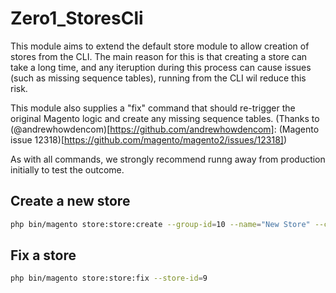 # Zero1_StoresCli

This module aims to extend the default store module to allow creation of stores from the CLI.
The main reason for this is that creating a store can take a long time, and any iteruption during this process can cause issues (such as missing sequence tables), running from the CLI wil reduce this risk.

This module also supplies a "fix" command that should re-trigger the original Magento logic and create any missing sequence tables.
(Thanks to (@andrewhowdencom)[https://github.com/andrewhowdencom]: (Magento issue 12318)[https://github.com/magento/magento2/issues/12318])

As with all commands, we strongly recommend runng away from production initially to test the outcome.

## Create a new store
```bash
php bin/magento store:store:create --group-id=10 --name="New Store" --code=new_store
```

## Fix a store
```bash
php bin/magento store:store:fix --store-id=9
```
